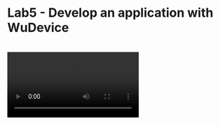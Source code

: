 <h1>Lab5 - Develop an application with WuDevice<h1>
<video src="https://github.com/KuangChih/Design-for-IoT-Middleware/blob/master/Lab5/%E4%B8%AD%E4%BB%8B%E7%89%A9%E8%81%AF%E7%B6%B2Lab5.mp4" type="video/mp4">
您的瀏覽器不支援此 HTML5 影片標籤
</video>
